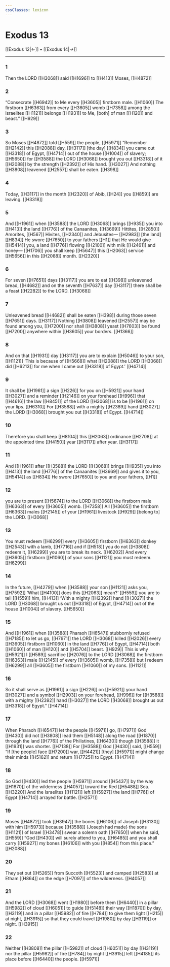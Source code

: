 ```yaml
---
cssClasses: lexicon
---
```


# Exodus 13

[[Exodus 12|←]] • [[Exodus 14|→]]

---

### 1
Then the LORD [[H3068]] said [[H1696]] to [[H413]] Moses, [[H4872]]

### 2
“Consecrate [[H6942]] to Me  every [[H3605]] firstborn male. [[H1060]] The firstborn [[H6363]] from every [[H3605]] womb [[H7358]] among the Israelites [[H1121]] belongs [[H1931]] to Me,  [both] of man [[H120]] and beast.” [[H929]]

### 3
So Moses [[H4872]] told [[H559]] the people, [[H5971]] “Remember [[H2142]] this [[H2088]] day, [[H3117]] [the day] [[H834]] you came out [[H3318]] of Egypt, [[H4714]] out of the house [[H1004]] of slavery; [[H5650]] for [[H3588]] the LORD [[H3068]] brought you out [[H3318]] of it [[H2088]] by the strength [[H2392]] of His hand. [[H3027]] And nothing [[H3808]] leavened [[H2557]] shall be eaten. [[H398]]

### 4
Today, [[H3117]] in the month [[H2320]] of Abib, [[H24]] you [[H859]] are leaving. [[H3318]]

### 5
And [[H1961]] when [[H3588]] the LORD [[H3068]] brings [[H935]] you into [[H413]] the land [[H776]] of the Canaanites, [[H3669]] Hittites, [[H2850]] Amorites, [[H567]] Hivites, [[H2340]] and Jebusites— [[H2983]] [the land] [[H834]] He swore [[H7650]] to your fathers [[H1]] that He would give [[H5414]] you,  a land [[H776]] flowing [[H2100]] with milk [[H2461]] and honey— [[H1706]] you shall keep [[H5647]] this [[H2063]] service [[H5656]] in this [[H2088]] month. [[H2320]]

### 6
For seven [[H7651]] days [[H3117]] you are to eat [[H398]] unleavened bread, [[H4682]] and on the seventh [[H7637]] day [[H3117]] there shall be a feast [[H2282]] to the LORD. [[H3068]]

### 7
Unleavened bread [[H4682]] shall be eaten [[H398]] during those seven [[H7651]] days. [[H3117]] Nothing [[H3808]] leavened [[H2557]] may be found among you, [[H7200]] nor shall [[H3808]] yeast [[H7603]] be found [[H7200]] anywhere within [[H3605]] your  borders. [[H1366]]

### 8
And on that [[H1931]] day [[H3117]] you are to explain [[H5046]] to your son, [[H1121]] ‘This is because of [[H5668]] what [[H2088]] the LORD [[H3068]] did [[H6213]] for me  when I came out [[H3318]] of Egypt.’ [[H4714]]

### 9
It shall be [[H1961]] a sign [[H226]] for you  on [[H5921]] your hand [[H3027]] and a reminder [[H2146]] on your forehead [[H996]] that [[H4616]] the law [[H8451]] of the LORD [[H3068]] is to be [[H1961]] on your lips. [[H6310]] For [[H3588]] with a mighty [[H2389]] hand [[H3027]] the LORD [[H3068]] brought you out [[H3318]] of Egypt. [[H4714]]

### 10
Therefore you shall keep [[H8104]] this [[H2063]] ordinance [[H2708]] at the appointed time [[H4150]] year [[H3117]] after year. [[H3117]]

### 11
And [[H1961]] after [[H3588]] the LORD [[H3068]] brings [[H935]] you into [[H413]] the land [[H776]] of the Canaanites [[H3669]] and gives it to you, [[H5414]] as [[H834]] He swore [[H7650]] to you  and your fathers, [[H1]]

### 12
you are to present [[H5674]] to the LORD [[H3068]] the firstborn male [[H6363]] of every [[H3605]] womb. [[H7358]] All [[H3605]] the firstborn [[H6363]] males [[H2145]] of your [[H1961]] livestock [[H929]] [belong to] the LORD. [[H3068]]

### 13
You must redeem [[H6299]] every [[H3605]] firstborn [[H6363]] donkey [[H2543]] with a lamb, [[H7716]] and if [[H518]] you do not [[H3808]] redeem it, [[H6299]] you are to break its neck. [[H6202]] And every [[H3605]] firstborn [[H1060]] of your sons [[H1121]] you must redeem. [[H6299]]

### 14
In the future, [[H4279]] when [[H3588]] your son [[H1121]] asks you, [[H7592]] ‘What [[H4100]] does this [[H2063]] mean?’ [[H559]] you are to tell [[H559]] him, [[H413]] ‘With a mighty [[H2392]] hand [[H3027]] the LORD [[H3068]] brought us out [[H3318]] of Egypt, [[H4714]] out of the house [[H1004]] of slavery. [[H5650]]

### 15
And [[H1961]] when [[H3588]] Pharaoh [[H6547]] stubbornly refused [[H7185]] to let us go, [[H7971]] the LORD [[H3068]] killed [[H2026]] every [[H3605]] firstborn [[H1060]] in the land [[H776]] of Egypt, [[H4714]] both [[H1060]] of man [[H120]] and [[H5704]] beast. [[H929]] This is why [[H5921]] I [[H589]] sacrifice [[H2076]] to the LORD [[H3068]] the firstborn [[H6363]] male [[H2145]] of every [[H3605]] womb, [[H7358]] but I redeem [[H6299]] all [[H3605]] the firstborn [[H1060]] of my sons. [[H1121]]

### 16
So it shall serve as [[H1961]] a sign [[H226]] on [[H5921]] your hand [[H3027]] and a symbol [[H2903]] on your forehead, [[H996]] for [[H3588]] with a mighty [[H2392]] hand [[H3027]] the LORD [[H3068]] brought us out [[H3318]] of Egypt.” [[H4714]]

### 17
When Pharaoh [[H6547]] let the people [[H5971]] go, [[H7971]] God [[H430]] did not [[H3808]] lead them [[H5148]] along the road [[H1870]] through the land [[H776]] of the Philistines, [[H6430]] though [[H3588]] it [[H1931]] was shorter. [[H7138]] For [[H3588]] God [[H430]] said, [[H559]] “If [the people] face [[H7200]] war, [[H4421]] [they] [[H5971]] might change their minds [[H5162]] and return [[H7725]] to Egypt. [[H4714]]

### 18
So God [[H430]] led the people [[H5971]] around [[H5437]] by the way [[H1870]] of the wilderness [[H4057]] toward the Red [[H5488]] Sea. [[H3220]] And the Israelites [[H1121]] left [[H5927]] the land [[H776]] of Egypt [[H4714]] arrayed for battle. [[H2571]]

### 19
Moses [[H4872]] took [[H3947]] the bones [[H6106]] of Joseph [[H3130]] with him [[H5973]] because [[H3588]] {Joseph had made} the sons [[H1121]] of Israel [[H3478]] swear a solemn oath [[H7650]] when he said, [[H559]] “God [[H430]] will surely attend to you, [[H6485]] and you shall carry [[H5927]] my bones [[H6106]] with you [[H854]] from this place.” [[H2088]]

### 20
They set out [[H5265]] from Succoth [[H5523]] and camped [[H2583]] at Etham [[H864]] on the edge [[H7097]] of the wilderness. [[H4057]]

### 21
And the LORD [[H3068]] went [[H1980]] before them [[H6440]] in a pillar [[H5982]] of cloud [[H6051]] to guide [[H5148]] their way [[H1870]] by day, [[H3119]] and in a pillar [[H5982]] of fire [[H784]] to give them light [[H215]] at night, [[H3915]] so that they could travel [[H1980]] by day [[H3119]] or night. [[H3915]]

### 22
Neither [[H3808]] the pillar [[H5982]] of cloud [[H6051]] by day [[H3119]] nor the pillar [[H5982]] of fire [[H784]] by night [[H3915]] left [[H4185]] its place before [[H6440]] the people. [[H5971]]

